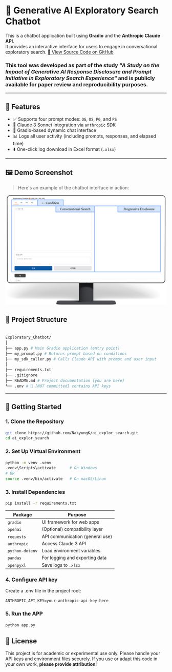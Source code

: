 # 🧠 Generative AI Exploratory Search Chatbot

This is a chatbot application built using **Gradio** and the **Anthropic Claude API**.  
It provides an interactive interface for users to engage in conversational exploratory search.
<a href="https://github.com/NakyungK/ai_explor_search" target="_blank">🔗 View Source Code on GitHub</a>


### This tool was developed as part of the study _"A Study on the Impact of Generative AI Response Disclosure and Prompt Initiative in Exploratory Search Experience"_ and is publicly available for **paper review and reproducibility** purposes.

---

## 🌟 Features

- ✅ Supports four prompt modes: `OG`, `OS`, `PG`, and `PS`
- 🧠 Claude 3 Sonnet integration via `anthropic` SDK
- 💬 Gradio-based dynamic chat interface
- 📊 Logs all user activity (including prompts, responses, and elapsed time)
- ⬇️ One-click log download in Excel format (`.xlsx`)

---

## 🖼️ Demo Screenshot

> Here's an example of the chatbot interface in action:

<p align="center">
  <img src="screenshot/Example.png" alt="Gradio Chatbot Screenshot" width="700"/>
</p>


## 📁 Project Structure
```bash

Exploratory_Chatbot/
│
├── app.py # Main Gradio application (entry point)
├── my_prompt.py # Returns prompt based on conditions
├── my_sdk_caller.py # Calls Claude API with prompt and user input
│
├── requirements.txt
├── .gitignore 
├── README.md # Project documentation (you are here)
└── .env # 🔐 [NOT committed] contains API keys
```

---

## 🚀 Getting Started

### 1. Clone the Repository

```bash
git clone https://github.com/NakyungK/ai_explor_search.git
cd ai_explor_search
```

### 2. Set Up Virtual Environment

```bash
python -m venv .venv
.venv\Scripts\activate      # On Windows
# OR
source .venv/bin/activate   # On macOS/Linux
```


### 3. Install Dependencies
```bash
pip install -r requirements.txt
```

| Package         | Purpose                         |
| --------------- | ------------------------------- |
| `gradio`        | UI framework for web apps       |
| `openai`        | (Optional) compatibility layer  |
| `requests`      | API communication (general use) |
| `anthropic`     | Access Claude 3 API             |
| `python-dotenv` | Load environment variables      |
| `pandas`        | For logging and exporting data  |
| `openpyxl`      | Save logs to `.xlsx`            |


### 4. Configure API key
Create a .env file in the project root:

    ANTHROPIC_API_KEY=your-anthropic-api-key-here

### 5. Run the APP

```bash
python app.py
```

## 📝 License
This project is for academic or experimental use only. 
Please handle your API keys and environment files securely.
If you use or adapt this code in your own work, **please provide attribution**!
